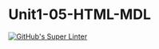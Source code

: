 # Unit1-05-HTML-MDL
[![GitHub's Super Linter](https://github.com/ICS20-Programming-davidu/Unit1-05-HTML-MDL-/workflows/GitHub's%20Super%20Linter/badge.svg)](https://github.com/ICS20-Programming-davidu/Unit1-05-HTML-MDL-/actions)